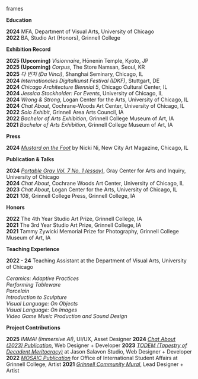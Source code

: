 frames

**Education**

**2024** MFA, Department of Visual Arts, University of Chicago <br>**2022** BA, Studio Art (Honors), Grinnell College 

**Exhibition Record**

**2025 (Upcoming)** *Visionnaire*, Hōnenin Temple, Kyoto, JP<br>**2025 (Upcoming)** *Corpus*, The Store Namsan, Seoul, KR<br>**2025** *다 빈치 (Da Vinci)*, Shanghai Seminary, Chicago, IL<br>**2024** *Internationales Digitalkunst Festival (IDKF)*, Stuttgart, DE<br>**2024** *Chicago Architecture Biennial 5*, Chicago Cultural Center, IL<br>**2024** *Jessica Stockholder: For Events*, University of Chicago, IL<br>**2024** *Wrong & Strong*, Logan Center for the Arts, University of Chicago, IL<br>**2024** *Chat About*, Cochrane-Woods Art Center, University of Chicago, IL<br>**2022** *Solo Exhibit*, Grinnell Area Arts Council, IA<br>**2022** *Bachelor of Arts Exhibition*, Grinnell College Museum of Art, IA <br>**2021** *Bachelor of Arts Exhibition*, Grinnell College Museum of Art, IA

**Press**

**2024** [*Mustard on the Foot*](https://art.newcity.com/2024/04/30/mustard-on-the-foot-a-review-of-jessica-stockholder-for-events-at-hutchinson-courtyard/) by Nicki Ni, New City Art Magazine, Chicago, IL

**Publication & Talks**

**2024** [*Portable Gray Vol. 7 No. 1 (essay)*](https://primaryinformation.org/pi/wp-content/uploads/2024/05/20240528_PI_Portable_Gray_Sia.pdf), Gray Center for Arts and Inquiry, University of Chicago<br>**2024** *Chat About*, Cochrane Woods Art Center, University of Chicago, IL<br>**2023** *Chat About*, Logan Center for the Arts, University of Chicago, IL<br>**2021** *108*, Grinnell College Press, Grinnell College, IA

**Honors**

**2022** The 4th Year Studio Art Prize, Grinnell College, IA <br>**2021** The 3rd Year Studio Art Prize, Grinnell College, IA<br>**2021** Tammy Zywicki Memorial Prize for Photography, Grinnell College Museum of Art, IA

**Teaching Experience** 

**2022 - 24** Teaching Assistant at the Department of Visual Arts, University of Chicago<br>

*Ceramics: Adaptive Practices*<br>*Performing Tableware*<br>*Porcelain*<br>*Introduction to Sculpture*<br>*Visual Language: On Objects*<br>*Visual Language: On Images*<br>*Video Game Music Production and Sound Design*

**Project Contributions**


**2025** *IMMAI (Immersive AI)*, UI/UX, Asset Designer
**2024** [*Chat About (2023) Publication*](https://writeabout.info/), Web Designer + Developer
**2023** [*TODEM (Tapestry of Decadent Meritocracy)*](https://latentculture.com/todem/) at Jason Salavon Studio, Web Designer + Developer
**2022** [*MOSAIC Publication*](https://www.grinnell.edu/sites/default/files/docs/2023-10/MOSAIC%202022%20-%20A.pdf) for Office of International Student Affairs at Grinnell College, Artist
**2021** [*Grinnell Community Mural*](https://maps.app.goo.gl/t4HF81f8FY3qcd4K7), Lead Designer + Artist



